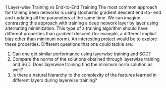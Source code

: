 1 Layer-wise Training vs End-to-End Training
The most common approach for training deep networks is using stochastic gradient descent end=to-
end and updating all the parameters at the same time. We can imagine contrasting this approach
with training a deep network layer by layer using alternating minimization. This type of a training
algorithm should have different properties than gradient descent (for example, a different implicit
bias other than minimum norm). An interesting project would be to explore these properties.
Different questions that one could tackle are:
1. Can one get similar performance using layerwise training and SGD?
2. Compare the norms of the solutions obtained through layerwise training and SGD. Does
layerwise training find the minimum norm solution as well?
3. Is there a natural hierarchy to the complexity of the features learned in different layers during
layerwise training?
